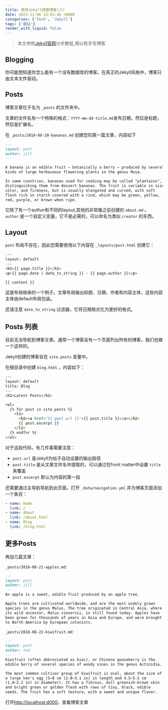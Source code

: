 ```yaml
---
title: 使用Jekyll搭建博客(八)
date: 2023-11-06 13:02:46 +0800
categories: ['Tech', 'Jekyll']
tags: ['建站']
render_with_liquid: false
---
```


> 本文参照[Jekyll官网](https://jekyllrb.com/docs/)分步教程,用以练手写博客



## Blogging

你可能想知道你怎么能有一个没有数据库的博客。在真正的Jekyll风格中，博客只由文本文件驱动。



## Posts

博客文章位于名为 `_posts` 的文件夹中。

文章的文件名有一个特殊的格式：`YYYY-mm-dd-title.md`发布日期，然后是标题，然后是扩展名。

在 `_posts/2018-08-20-bananas.md` 创建您的第一篇文章，内容如下

```markdown
---
layout: post
author: jill
---

A banana is an edible fruit – botanically a berry – produced by several
kinds of large herbaceous flowering plants in the genus Musa.

In some countries, bananas used for cooking may be called "plantains",
distinguishing them from dessert bananas. The fruit is variable in size,
color, and firmness, but is usually elongated and curved, with soft
flesh rich in starch covered with a rind, which may be green, yellow,
red, purple, or brown when ripe.
```

它除了有一个author和不同的layout,其他的非常像之前创建的 `about.md` 。 `author` 是一个自定义变量，它不是必需的，可以命名为类似 `creator` 的东西。



## Layout

`post` 布局不存在，因此您需要使用以下内容在 `_layouts/post.html` 创建它：

```html
---
layout: default
---
<h1>{{ page.title }}</h1>
<p>{{ page.date | date_to_string }} - {{ page.author }}</p>

{{ content }}
```

这是布局继承的一个例子。文章布局输出标题、日期、作者和内容主体，这些内容主体由default布局包装。

还请注意 `date_to_string` 过滤器，它将日期格式化为更好的格式。



## Posts 列表

目前无法导航到博客文章。通常一个博客会有一个页面列出所有的博客，我们也做一个这样的。

Jekyll创建的博客会在 `site.posts` 变量中。

在根目录中创建 `blog.html` ，内容如下：

```html
---
layout: default
title: Blog
---
<h1>Latest Posts</h1>

<ul>
  {% for post in site.posts %}
    <li>
      <h2><a href="{{ post.url }}">{{ post.title }}</a></h2>
      {{ post.excerpt }}
    </li>
  {% endfor %}
</ul>
```

对于这段代码，有几件事需要注意：

- `post.url` 是Jekyll为帖子自动设置的输出路径
- `post.title` 是从文章文件名中提取的，可以通过在front matter中设置 `title` 来覆盖
- `post.excerpt` 默认为内容的第一段



还需要通过主导航导航到此页面。打开 `_data/navigation.yml` 并为博客页面添加一个条目：

```yaml
- name: Home
  link: /
- name: About
  link: /about.html
- name: Blog
  link: /blog.html
```

## 更多Posts

再加几篇文章：

`_posts/2018-08-21-apples.md`:

```markdown
---
layout: post
author: jill
---
An apple is a sweet, edible fruit produced by an apple tree.

Apple trees are cultivated worldwide, and are the most widely grown
species in the genus Malus. The tree originated in Central Asia, where
its wild ancestor, Malus sieversii, is still found today. Apples have
been grown for thousands of years in Asia and Europe, and were brought
to North America by European colonists.
```

`_posts/2018-08-22-kiwifruit.md`:

```markdown
---
layout: post
author: ted
---
Kiwifruit (often abbreviated as kiwi), or Chinese gooseberry is the
edible berry of several species of woody vines in the genus Actinidia.

The most common cultivar group of kiwifruit is oval, about the size of
a large hen's egg (5–8 cm (2.0–3.1 in) in length and 4.5–5.5 cm
(1.8–2.2 in) in diameter). It has a fibrous, dull greenish-brown skin
and bright green or golden flesh with rows of tiny, black, edible
seeds. The fruit has a soft texture, with a sweet and unique flavor.
```

打开<http://localhost:4000>，查看博客文章